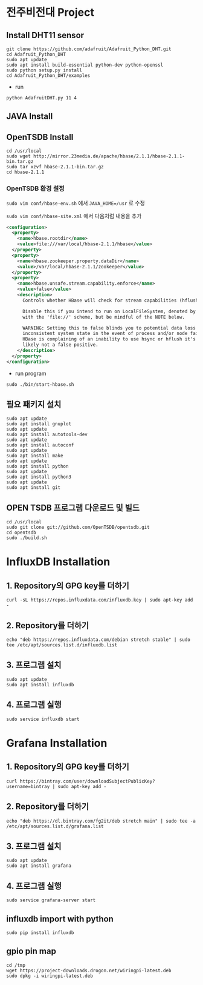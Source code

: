 # 전주비전대 Project 

## Install DHT11 sensor 
```
git clone https://github.com/adafruit/Adafruit_Python_DHT.git 
cd Adafruit_Python_DHT
sudo apt update
sudo apt install build-essential python-dev python-openssl
sudo python setup.py install
cd Adafruit_Python_DHT/examples
```
  - run
  ```
  python AdafruitDHT.py 11 4
  ```
## JAVA Install

## OpenTSDB Install
```
cd /usr/local
sudo wget http://mirror.23media.de/apache/hbase/2.1.1/hbase-2.1.1-bin.tar.gz
sudo tar xzvf hbase-2.1.1-bin.tar.gz
cd hbase-2.1.1
```
### OpenTSDB 환경 설정
`sudo vim conf/hbase-env.sh` 에서 `JAVA_HOME=/usr` 로 수정

`sudo vim conf/hbase-site.xml` 에서 다음처럼 내용을 추가
```xml
<configuration>
  <property>
    <name>hbase.rootdir</name>
    <value>file:///var/local/hbase-2.1.1/hbase</value>
  </property>
  <property>
    <name>hbase.zookeeper.property.dataDir</name>
    <value>/var/local/hbase-2.1.1/zookeeper</value>
  </property>
  <property>
    <name>hbase.unsafe.stream.capability.enforce</name>
    <value>false</value>
    <description>
      Controls whether HBase will check for stream capabilities (hflush/hsync).

      Disable this if you intend to run on LocalFileSystem, denoted by a rootdir
      with the 'file://' scheme, but be mindful of the NOTE below.

      WARNING: Setting this to false blinds you to potential data loss and
      inconsistent system state in the event of process and/or node failures. If
      HBase is complaining of an inability to use hsync or hflush it's most
      likely not a false positive.
    </description>
  </property>
</configuration>
```
  - run program
  ```
  sudo ./bin/start-hbase.sh
  ```
## 필요 패키지 설치
```
sudo apt update
sudo apt install gnuplot
sudo apt update
sudo apt install autotools-dev
sudo apt update
sudo apt install autoconf
sudo apt update
sudo apt install make
sudo apt update
sudo apt install python
sudo apt update
sudo apt install python3
sudo apt update
sudo apt install git
```
## OPEN TSDB 프로그램 다운로드 및 빌드
```
cd /usr/local
sudo git clone git://github.com/OpenTSDB/opentsdb.git
cd opentsdb
sudo ./build.sh
```

# InfluxDB Installation

## 1. Repository의 GPG key를 더하기
```
curl -sL https://repos.influxdata.com/influxdb.key | sudo apt-key add -
```

## 2. Repository를 더하기
```
echo "deb https://repos.influxdata.com/debian stretch stable" | sudo tee /etc/apt/sources.list.d/influxdb.list
```

## 3. 프로그램 설치
```
sudo apt update
sudo apt install influxdb
```

## 4. 프로그램 실행
```
sudo service influxdb start
```

# Grafana Installation

## 1. Repository의 GPG key를 더하기
```
curl https://bintray.com/user/downloadSubjectPublicKey?username=bintray | sudo apt-key add -
```

## 2. Repository를 더하기
```
echo "deb https://dl.bintray.com/fg2it/deb stretch main" | sudo tee -a /etc/apt/sources.list.d/grafana.list
```

## 3. 프로그램 설치
```
sudo apt update
sudo apt install grafana
```

## 4. 프로그램 실행
```
sudo service grafana-server start
```
## influxdb import with python
```
sudo pip install influxdb
```
## gpio pin map
```
cd /tmp
wget https://project-downloads.drogon.net/wiringpi-latest.deb
sudo dpkg -i wiringpi-latest.deb
```
